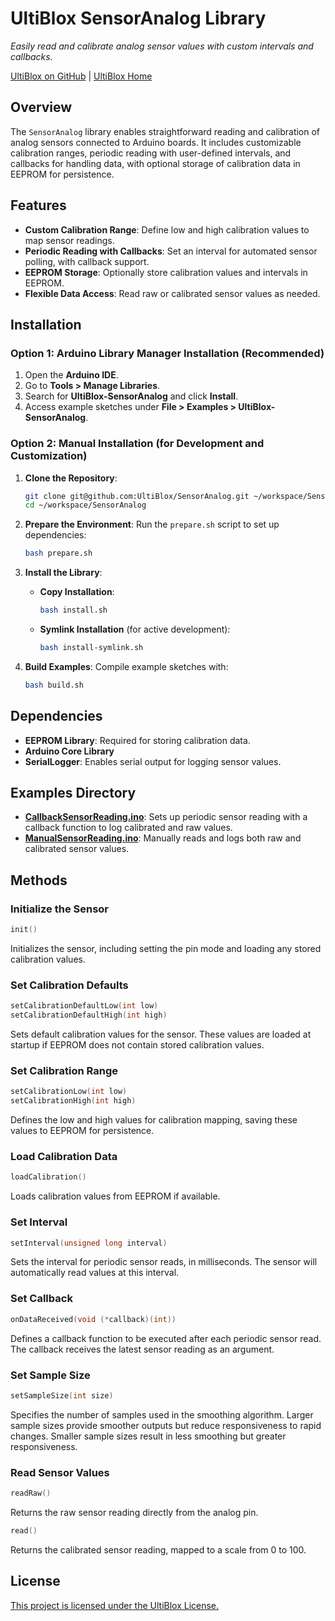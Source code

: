 # UltiBlox SensorAnalog Library
*Easily read and calibrate analog sensor values with custom intervals and callbacks.*

[UltiBlox on GitHub](https://github.com/UltiBlox/SensorAnalog) | [UltiBlox Home](https://ultiblox.org)

## Overview
The `SensorAnalog` library enables straightforward reading and calibration of analog sensors connected to Arduino boards. It includes customizable calibration ranges, periodic reading with user-defined intervals, and callbacks for handling data, with optional storage of calibration data in EEPROM for persistence.

## Features
- **Custom Calibration Range**: Define low and high calibration values to map sensor readings.
- **Periodic Reading with Callbacks**: Set an interval for automated sensor polling, with callback support.
- **EEPROM Storage**: Optionally store calibration values and intervals in EEPROM.
- **Flexible Data Access**: Read raw or calibrated sensor values as needed.

## Installation

### Option 1: Arduino Library Manager Installation (Recommended)
1. Open the **Arduino IDE**.
2. Go to **Tools > Manage Libraries**.
3. Search for **UltiBlox-SensorAnalog** and click **Install**.
4. Access example sketches under **File > Examples > UltiBlox-SensorAnalog**.

### Option 2: Manual Installation (for Development and Customization)
1. **Clone the Repository**:
   ```bash
   git clone git@github.com:UltiBlox/SensorAnalog.git ~/workspace/SensorAnalog
   cd ~/workspace/SensorAnalog
   ```

2. **Prepare the Environment**:
   Run the `prepare.sh` script to set up dependencies:
   ```bash
   bash prepare.sh
   ```

3. **Install the Library**:
   - **Copy Installation**:
     ```bash
     bash install.sh
     ```
   - **Symlink Installation** (for active development):
     ```bash
     bash install-symlink.sh
     ```

4. **Build Examples**:
   Compile example sketches with:
   ```bash
   bash build.sh
   ```

## Dependencies
- **EEPROM Library**: Required for storing calibration data.
- **Arduino Core Library**
- **SerialLogger**: Enables serial output for logging sensor values.

## Examples Directory
- **[CallbackSensorReading.ino](examples/CallbackSensorReading/CallbackSensorReading.ino)**: Sets up periodic sensor reading with a callback function to log calibrated and raw values.
- **[ManualSensorReading.ino](examples/ManualSensorReading/ManualSensorReading.ino)**: Manually reads and logs both raw and calibrated sensor values.

## Methods

### Initialize the Sensor
```cpp
init()
```
Initializes the sensor, including setting the pin mode and loading any stored calibration values.

### Set Calibration Defaults
```cpp
setCalibrationDefaultLow(int low)
setCalibrationDefaultHigh(int high)
```
Sets default calibration values for the sensor. These values are loaded at startup if EEPROM does not contain stored calibration values.

### Set Calibration Range
```cpp
setCalibrationLow(int low)
setCalibrationHigh(int high)
```
Defines the low and high values for calibration mapping, saving these values to EEPROM for persistence.

### Load Calibration Data
```cpp
loadCalibration()
```
Loads calibration values from EEPROM if available.

### Set Interval
```cpp
setInterval(unsigned long interval)
```
Sets the interval for periodic sensor reads, in milliseconds. The sensor will automatically read values at this interval.

### Set Callback
```cpp
onDataReceived(void (*callback)(int))
```
Defines a callback function to be executed after each periodic sensor read. The callback receives the latest sensor reading as an argument.

### Set Sample Size
```cpp
setSampleSize(int size)
```
Specifies the number of samples used in the smoothing algorithm. Larger sample sizes provide smoother outputs but reduce responsiveness to rapid changes. Smaller sample sizes result in less smoothing but greater responsiveness.


### Read Sensor Values
```cpp
readRaw()
```
Returns the raw sensor reading directly from the analog pin.

```cpp
read()
```
Returns the calibrated sensor reading, mapped to a scale from 0 to 100.

## License
[This project is licensed under the UltiBlox License.](https://ultiblox.org/license)
